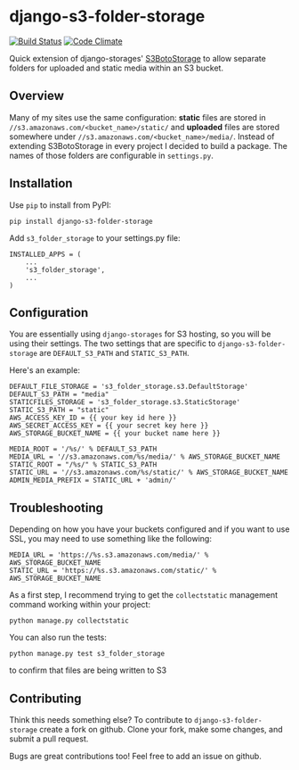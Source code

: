 # django-s3-folder-storage

[![Build Status](https://travis-ci.org/jamstooks/django-s3-folder-storage.svg)](https://travis-ci.org/jamstooks/django-s3-folder-storage)
[![Code Climate](https://codeclimate.com/github/jamstooks/django-s3-folder-storage/badges/gpa.svg)](https://codeclimate.com/github/jamstooks/django-s3-folder-storage)


Quick extension of django-storages' [S3BotoStorage](http://django-storages.readthedocs.org/en/latest/backends/amazon-S3.html) to allow separate folders for uploaded and static media within an S3 bucket.

## Overview

Many of my sites use the same configuration: **static** files are stored in `//s3.amazonaws.com/<bucket_name>/static/` and **uploaded** files are stored somewhere under `//s3.amazonaws.com/<bucket_name>/media/`. Instead of extending S3BotoStorage in every project I decided to build a package. The names of those folders are configurable in `settings.py`.

## Installation

Use `pip` to install from PyPI:

	pip install django-s3-folder-storage

Add `s3_folder_storage` to your settings.py file:

	INSTALLED_APPS = (
	    ...
	    's3_folder_storage',
	    ...
	)

## Configuration

You are essentially using `django-storages` for S3 hosting, so you will be using their settings. The two settings that are specific to `django-s3-folder-storage` are `DEFAULT_S3_PATH` and `STATIC_S3_PATH`.

Here's an example:

	DEFAULT_FILE_STORAGE = 's3_folder_storage.s3.DefaultStorage'
	DEFAULT_S3_PATH = "media"
	STATICFILES_STORAGE = 's3_folder_storage.s3.StaticStorage'
	STATIC_S3_PATH = "static"
	AWS_ACCESS_KEY_ID = {{ your key id here }}
	AWS_SECRET_ACCESS_KEY = {{ your secret key here }}
	AWS_STORAGE_BUCKET_NAME = {{ your bucket name here }}

	MEDIA_ROOT = '/%s/' % DEFAULT_S3_PATH
	MEDIA_URL = '//s3.amazonaws.com/%s/media/' % AWS_STORAGE_BUCKET_NAME
	STATIC_ROOT = "/%s/" % STATIC_S3_PATH
	STATIC_URL = '//s3.amazonaws.com/%s/static/' % AWS_STORAGE_BUCKET_NAME
	ADMIN_MEDIA_PREFIX = STATIC_URL + 'admin/'

## Troubleshooting

Depending on how you have your buckets configured and if you want to use SSL,
you may need to use something like the following:

	MEDIA_URL = 'https://%s.s3.amazonaws.com/media/' % AWS_STORAGE_BUCKET_NAME
	STATIC_URL = 'https://%s.s3.amazonaws.com/static/' % AWS_STORAGE_BUCKET_NAME

As a first step, I recommend trying to get the `collectstatic` management
command working within your project:

	python manage.py collectstatic

You can also run the tests:

	python manage.py test s3_folder_storage

to confirm that files are being written to S3

## Contributing

Think this needs something else? To contribute to `django-s3-folder-storage` create a fork on github. Clone your fork, make some changes, and submit a pull request.

Bugs are great contributions too! Feel free to add an issue on github.
